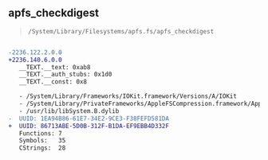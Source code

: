 ## apfs_checkdigest

> `/System/Library/Filesystems/apfs.fs/apfs_checkdigest`

```diff

-2236.122.2.0.0
+2236.140.6.0.0
   __TEXT.__text: 0xab8
   __TEXT.__auth_stubs: 0x1d0
   __TEXT.__const: 0x8

   - /System/Library/Frameworks/IOKit.framework/Versions/A/IOKit
   - /System/Library/PrivateFrameworks/AppleFSCompression.framework/AppleFSCompression
   - /usr/lib/libSystem.B.dylib
-  UUID: 1EA94B86-61E7-34E2-9CE3-F38FEFD581DA
+  UUID: 86713ABE-5D0B-312F-B1DA-EF9EBB4D332F
   Functions: 7
   Symbols:   35
   CStrings:  28

```
